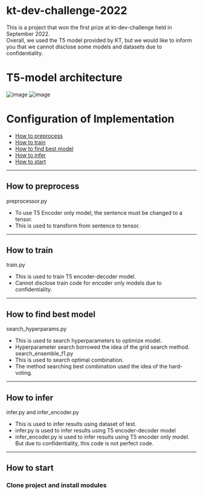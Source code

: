 # kt-dev-challenge-2022
This is a project that won the first prize at kt-dev-challenge held in September 2022.\
Overall, we used the T5 model provided by KT, but we would like to inform you that we cannot disclose some models and datasets due to confidentiality.

# T5-model architecture
![image](https://user-images.githubusercontent.com/77087144/200172759-0e1d285e-96db-4618-92d6-bbdce03a2a8b.png)
![image](https://user-images.githubusercontent.com/77087144/200172925-2aed22fb-8879-4a96-9a9f-1e590be01c1f.png)

# Configuration of Implementation
* [How to preprocess](#How-to-preprocess)
* [How to train](#How-to-train)
* [How to find best model](#How-to-find-best-model)
* [How to infer](#How-to-infer)
* [How to start](#How-to-start)

---

## How to preprocess
preprocessor.py 
* To use T5 Encoder only model, the sentence must be changed to a tensor.
* This is used to transform from sentence to tensor.

---

## How to train
train.py
* This is used to train T5 encoder-decoder model.
* Cannot disclose train code for encoder only models due to confidentiality. 

---

## How to find best model
search_hyperparams.py
* This is used to search hyperparameters to optimize model.
* Hyperparameter search borrowed the idea of the grid search method.
search_ensemble_f1.py
* This is used to search optimal combination.
* The method searching best combination used the idea of the hard-voting.

---

## How to infer
infer.py and infer_encoder.py
* This is used to infer results using dataset of test.
* infer.py is used to infer results using T5 encoder-decoder model
* infer_encoder.py is used to infer results using T5 encoder only model. But due to confidentiality, this code is not perfect code.

---

## How to start

### Clone project and install modules



